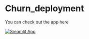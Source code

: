 # Churn_deployment


You can check out the app here

[![Sreamlit App](https://static.streamlit.io/badge/streamlit_badge_black_white.svg)](https://saobanlateefat-churn-deployment-churn-prediction-web-app-5oq1yk.streamlitapp.com) 
